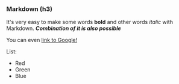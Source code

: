 ### Markdown (h3)

It's very easy to make some words **bold** and other words *italic* with Markdown. _**Combination of it is also possible**_

You can even [link to Google!](http://google.com)

List:
*   Red
*   Green
*   Blue
